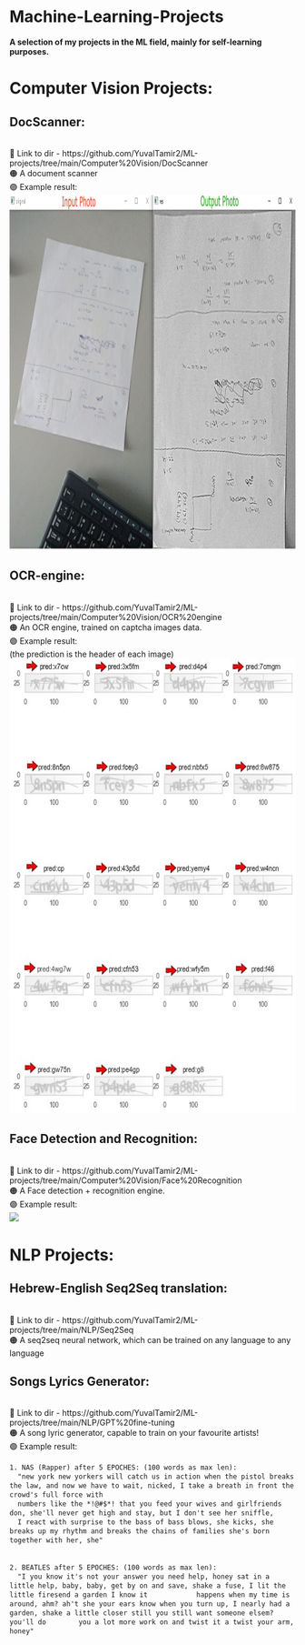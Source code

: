 # Machine-Learning-Projects
 **A selection of my projects in the ML field, mainly for self-learning purposes.**
 
# Computer Vision Projects:
  
   <h2> DocScanner:</h2><br>
    🔵 Link to dir - https://github.com/YuvalTamir2/ML-projects/tree/main/Computer%20Vision/DocScanner <br>
    🟠 A document scanner<br>
    🟣 Example result: <br>
    <img src="https://github.com/YuvalTamir2/ML-projects/blob/main/Computer%20Vision/DocScanner/results/DocScanner_result1.jpg" width="1000" height="625" >
    
   <h2>OCR-engine:</h2><br>
    🔵 Link to dir - https://github.com/YuvalTamir2/ML-projects/tree/main/Computer%20Vision/OCR%20engine<br>
    🟠 An OCR engine, trained on captcha images data. <br>
    🟣 Example result:<br>
    (the prediction is the header of each image)<br>
      <img src="https://github.com/YuvalTamir2/ML-projects/blob/main/Computer%20Vision/OCR%20engine/example_results_ocr.jpg" width="800" height="800">
      
   <h2>Face Detection and Recognition:</h2><br>
    🔵 Link to dir - https://github.com/YuvalTamir2/ML-projects/tree/main/Computer%20Vision/Face%20Recognition<br>
    🟠 A Face detection + recognition engine. <br>
    🟣 Example result: <br>
   <img src="https://user-images.githubusercontent.com/72014577/115142864-a5875300-a04c-11eb-8e8b-05bdfbe539c8.gif"/>
    
 # NLP Projects:
   <h2>Hebrew-English Seq2Seq translation:</h2><br>
    🔵 Link to dir - https://github.com/YuvalTamir2/ML-projects/tree/main/NLP/Seq2Seq <br>
    🟠 A seq2seq neural network, which can be trained on any language to any language
    
   <h2>Songs Lyrics Generator:</h2><br>
    🔵 Link to dir - https://github.com/YuvalTamir2/ML-projects/tree/main/NLP/GPT%20fine-tuning<br>
    🟠 A song lyric generator, capable to train on your favourite artists!<br>
    🟣 Example result:<br>
    <div class="text-white bg-gray-dark mb-2">


    1. NAS (Rapper) after 5 EPOCHES: (100 words as max len):
      "new york new yorkers will catch us in action when the pistol breaks the law, and now we have to wait, nicked, I take a breath in front the crowd's full force with 
      numbers like the *!@#$*! that you feed your wives and girlfriends don, she'll never get high and stay, but I don't see her sniffle, 
      I react with surprise to the bass of bass blows, she kicks, she breaks up my rhythm and breaks the chains of families she's born together with her, she"
      
 
    2. BEATLES after 5 EPOCHES: (100 words as max len):
      "I you know it's not your answer you need help, honey sat in a little help, baby, baby, get by on and save, shake a fuse, I lit the little firesend a garden I know it            happens when my time is around, ahm? ah't she your ears know when you turn up, I nearly had a garden, shake a little closer still you still want someone elsem? you'll do        you a lot more work on and twist it a twist your arm, honey"
</div>
 
  
  

    
    
